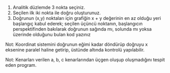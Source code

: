 1. Analitik düzlemde 3 nokta seçiniz.
2. Seçilen ilk iki nokta ile doğru oluşturunuz.
3. Doğrunun (x,y) noktaları için grafiğin x + y değerinin
   en az olduğu yeri başlangıç kabul ederek; seçilen üçüncü noktanın, başlangıcın perspektifinden
   bakılarak doğrunun sağında mı, solunda mı yoksa üzerinde olduğunu bulan kod yazınız

Not: Koordinat sistemini doğrunun eğimi kadar döndürüp doğruyu x eksenine paralel haline getirip,
üstünde altında kontrolü yapılabilir.


Not: Kenarları verilen a, b, c kenarlarından üçgen oluşup oluşmadığını tespit eden program.
